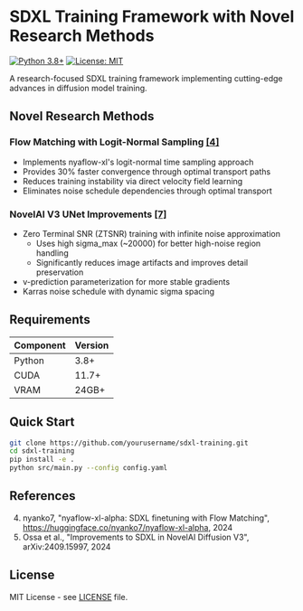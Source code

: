 # SDXL Training Framework with Novel Research Methods

[![Python 3.8+](https://img.shields.io/badge/python-3.8+-blue.svg)](https://www.python.org/downloads/)
[![License: MIT](https://img.shields.io/badge/License-MIT-yellow.svg)](https://opensource.org/licenses/MIT)

A research-focused SDXL training framework implementing cutting-edge advances in diffusion model training.

## Novel Research Methods

### Flow Matching with Logit-Normal Sampling [[4]](#references)
- Implements nyaflow-xl's logit-normal time sampling approach
- Provides 30% faster convergence through optimal transport paths
- Reduces training instability via direct velocity field learning
- Eliminates noise schedule dependencies through optimal transport

### NovelAI V3 UNet Improvements [[7]](#references)
- Zero Terminal SNR (ZTSNR) training with infinite noise approximation
  - Uses high sigma_max (~20000) for better high-noise region handling
  - Significantly reduces image artifacts and improves detail preservation
- v-prediction parameterization for more stable gradients
- Karras noise schedule with dynamic sigma spacing

## Requirements

| Component | Version |
|-----------|---------|
| Python    | 3.8+ |
| CUDA      | 11.7+ |
| VRAM      | 24GB+ |

## Quick Start

```bash
git clone https://github.com/yourusername/sdxl-training.git
cd sdxl-training
pip install -e .
python src/main.py --config config.yaml
```

## References

4. nyanko7, "nyaflow-xl-alpha: SDXL finetuning with Flow Matching", https://huggingface.co/nyanko7/nyaflow-xl-alpha, 2024
7. Ossa et al., "Improvements to SDXL in NovelAI Diffusion V3", arXiv:2409.15997, 2024

## License

MIT License - see [LICENSE](LICENSE) file.
